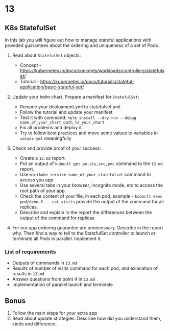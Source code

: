 # 13

## K8s StatefulSet

In this lab you will figure out how to manage stateful applications with provided guarantees about the ordering and uniqueness of a set of Pods.

1. Read about `StatefulSet` objects:
    * Concept - https://kubernetes.io/docs/concepts/workloads/controllers/statefulset/
    * Tutorial - https://kubernetes.io/docs/tutorials/stateful-application/basic-stateful-set/

2. Update your helm chart. Prepare a manifest for `StatefulSet`:

    * Rename your deployment.yml to statefulset.yml
    * Follow the tutorial and update your manifest.
    * Test it with command: `helm install --dry-run --debug name_of_your_chart path_to_your_chart`
    * Fix all problems and deploy it.
    * Try to follow best practices and move some values to variables in `values.yml` meaningfully

3. Check and provide proof of your success:

    * Create a `13.md` report.
    * Put an output of `kubectl get po,sts,svc,pvc` command to the `13.md` report.
    * Use `minikube service name_of_your_statefulset` command to access you app.
    * Use several tabs in your browser, incognito mode, etc to access the root path of your app.
    * Check the content of your file, in each pod, example - `kubectl exec pod/demo-0 -- cat visits` provide the output of the command for all replicas.
    * Describe and explain in the report the differences between the output of the command for replicas

4. For our app ordering guarantee are unnecessary. Describe in the report why. Then find a way to tell to
the StatefulSet controller to launch or terminate all Pods in parallel. Implement it.

### List of requirements

* Outputs of commands in `13.md`
* Results of number of visits command for each pod, and exlanation of results in `13.md`
* Answer questions from point 4 in `13.md`
* Implementation of parallel launch and terminate

## Bonus 

1. Follow the main steps for your extra app
2. Read about update strategies. Describe how did you understand them, kinds and difference.